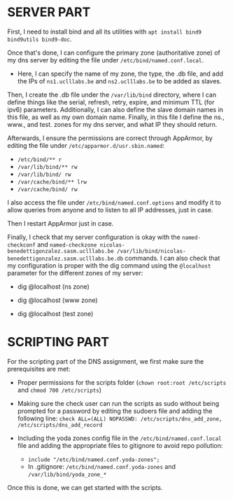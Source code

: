 # SERVER PART

First, I need to install bind and all its utilities with `apt install bind9 bind9utils bind9-doc`.

Once that's done, I can configure the primary zone (authoritative zone) of my dns server by editing the file
under `/etc/bind/named.conf.local`.

- Here, I can specify the name of my zone, the type, the .db file, and add the IPs of `ns1.uclllabs.be` and
`ns2.uclllabs.be` to be added as slaves.


Then, I create the .db file under the `/var/lib/bind` directory, where I can define things like the
serial, refresh, retry, expire, and minimum TTL (for ipv6) parameters. Additionally, I can also define the slave
domain names in this file, as well as my own domain name. Finally, in this file I define the ns., www., and
test. zones for my dns server, and what IP they should return.

Afterwards, I ensure the permissions are correct through AppArmor, by editing the file under
`/etc/apparmor.d/usr.sbin.named`:

- `/etc/bind/** r`
- `/var/lib/bind/** rw`
- `/var/lib/bind/ rw`
- `/var/cache/bind/** lrw`
- `/var/cache/bind/ rw`


I also access the file under `/etc/bind/named.conf.options` and modify it to allow queries from anyone and to
listen to all IP addresses, just in case.


Then I restart AppArmor just in case.

Finally, I check that my server configuration is okay with the `named-checkconf` and `named-checkzone nicolas-benedettigonzalez.sasm.uclllabs.be /var/lib/bind/nicolas-benedettigonzalez.sasm.uclllabs.be.db` commands.
I can also check that my configuration is proper with the dig command using the `@localhost` parameter for the
different zones of my server:

- dig @localhost (ns zone)

- dig @localhost (www zone)

- dig @localhost (test zone)


# SCRIPTING PART

For the scripting part of the DNS assignment, we first make sure the prerequisites are met:

- Proper permissions for the scripts folder (`chown root:root /etc/scripts` and `chmod 700 /etc/scripts`)

- Making sure the check user can run the scripts as sudo without being prompted for a password by editing the
sudoers file and adding the following line: `check ALL=(ALL) NOPASSWD: /etc/scripts/dns_add_zone, /etc/scripts/dns_add_record`

- Including the yoda zones config file in the `/etc/bind/named.conf.local` file and adding the appropriate files
to gitignore to avoid repo pollution:
	- `include "/etc/bind/named.conf.yoda-zones";`
	- In .gitignore: `/etc/bind/named.conf.yoda-zones` and `/var/lib/bind/yoda_zone_*`

Once this is done, we can get started with the scripts.


